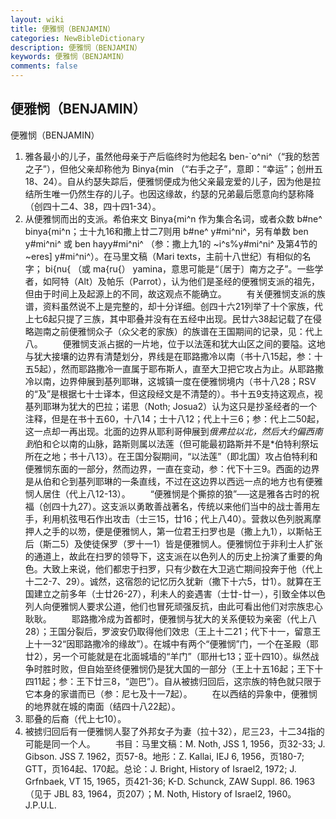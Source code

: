 ```yaml
---
layout: wiki
title: 便雅悯（BENJAMIN）
categories: NewBibleDictionary
description: 便雅悯（BENJAMIN）
keywords: 便雅悯（BENJAMIN）
comments: false
---
```


## 便雅悯（BENJAMIN）



便雅悯（BENJAMIN）
1. 雅各最小的儿子，虽然他母亲于产后临终时为他起名
ben-`o^ni^（“我的愁苦之子”），但他父亲却称他为 Binya{min （“右手之子”，意即：“幸运”；创卅五18、24）。自从约瑟失踪后，便雅悯便成为他父亲最宠爱的儿子，因为他是拉结所生唯一仍然生存的儿子。也因这缘故，约瑟的兄弟最后愿意向约瑟称降（创四十二4、38，四十四1-34）。
2. 从便雅悯而出的支派。希伯来文 Binya{mi^n 作为集合名词，或者众数 b#ne^ binya{mi^n；士十九16和撒上廿二7则用 b#ne^ y#mi^ni^，另有单数 ben y#mi^ni^ 或 ben hayy#mi^ni^ （参：撒上九1的 ~i^s%y#mi^ni^ 及第4节的 ~eres] y#mi^ni^）。在马里文稿（Mari texts，主前十八世纪）有相似的名字； bi{nu{ （或 ma{ru{） yamina，意思可能是“〔居于〕南方之子”。一些学者，如阿特（Alt）及帕乐（Parrot），认为他们是圣经的便雅悯支派的祖先，但由于时间上及起源上的不同，故这观点不能确立。
 　　有关便雅悯支派的族谱，资料虽然说不上是完整的，却十分详细。创四十六21列举了十个家族，代上七6起只提了三族，其中耶叠并没有在五经中出现。民廿六38起记载了在侵略迦南之前便雅悯众子（众父老的家族）的族谱在王国期间的记录，见：代上八。
 　　便雅悯支派占据的一片地，位于以法莲和犹大山区之间的要隘。这地与犹大接壤的边界有清楚划分，界线是在耶路撒冷以南（书十八15起，参：十五5起），然而耶路撒冷一直属于耶布斯人，直至大卫把它攻占为止。从耶路撒冷以南，边界伸展到基列耶琳，这城镇一度在便雅悯境内（书十八28；RSV的“及”是根据七十士译本，但这段经文是不清楚的）。书十五9支持这观点，视基列耶琳为犹大的巴拉；诺思（Noth; Josua2）认为这只是抄圣经者的一个注释，但是在书十五60，十八14；士十八12；代上十三6；参：代上二50起，这一点却一再出现。北面的边界从耶利哥伸展到*俄弗拉以北，然后大约偏西南到*伯和仑以南的山脉，路斯则属以法莲（但可能最初路斯并不是*伯特利祭坛所在之地；书十八13）。在王国分裂期间，“以法莲”（即北国）攻占伯特利和便雅悯东面的一部分，然而边界，一直在变动，参：代下十三9。西面的边界是从伯和仑到基列耶琳的一条直线，不过在这边界以西远一点的地方也有便雅悯人居住（代上八12-13）。
 　　“便雅悯是个撕掠的狼”──这是雅各古时的祝福（创四十九27）。这支派以勇敢善战著名，传统以来他们当中的战士善用左手，利用机弦甩石作出攻击（士三15，廿16；代上八40）。营救以色列脱离摩押人之手的以笏，便是便雅悯人，第一位君王扫罗也是（撒上九1），以斯帖王后（斯二5）及使徒保罗（罗十一1）皆是便雅悯人。便雅悯位于非利士人扩张的通道上，故此在扫罗的领导下，这支派在以色列人的历史上扮演了重要的角色。大致上来说，他们都忠于扫罗，只有少数在大卫逃亡期间投奔于他（代上十二2-7、29）。诚然，这宿怨的记忆历久犹新（撒下十六5，廿1）。就算在王国建立之前多年（士廿26-27），利未人的妾遇害（士廿-廿一），引致全体以色列人向便雅悯人要求公道，他们也冒死顽强反抗，由此可看出他们对宗族忠心耿耿。
 　　耶路撒冷成为首都时，便雅悯与犹大的关系便较为亲密（代上八28）；王国分裂后，罗波安仍取得他们效忠（王上十二21；代下十一，留意王上十一32“因耶路撒冷的缘故”）。在城中有两个“便雅悯”门，一个在圣殿（耶廿2），另一个可能就是在北面城墙的“羊门”（耶卅七13；亚十四10）。纵然战争时胜时败，但自始至终便雅悯仍是犹大国的一部分（王上十五16起；王下十四11起；参：王下廿三8，“迦巴”）。自从被掳归回后，这宗族的特色就只限于它本身的家谱而已（参：尼七及十一7起）。
 　　在以西结的异象中，便雅悯的地界就在城的南面（结四十八22起）。
3. 耶叠的后裔（代上七10）。
4. 被掳归回后有一便雅悯人娶了外邦女子为妻（拉十32），尼三23，十二34指的可能是同一个人。
　　书目：马里文稿：M. Noth, JSS 1, 1956，页32-33; J. Gibson. JSS 7. 1962，页57-8。地形：Z. Kallai, IEJ 6, 1956，页180-7; GTT，页164起、170起。总论：J. Bright, History of Israel2,
1972; J. Grfnbaek,
VT 15, 1965，页421-36; K-D. Schunck, ZAW Suppl. 86. 1963（见于 JBL
83, 1964，页207）；M. Noth, History of Israel2,
1960。
J.P.U.L.



